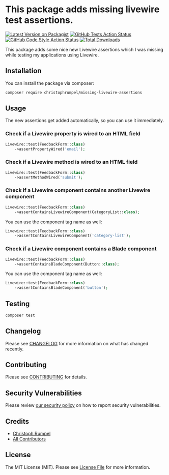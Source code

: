 # This package adds missing livewire test assertions.

[![Latest Version on Packagist](https://img.shields.io/packagist/v/christophrumpel/missing_livewire_assertions.svg?style=flat-square)](https://packagist.org/packages/christophrumpel/missing_livewire_assertions)
[![GitHub Tests Action Status](https://img.shields.io/github/workflow/status/christophrumpel/missing_livewire_assertions/run-tests?label=tests)](https://github.com/christophrumpel/missing_livewire_assertions/actions?query=workflow%3Arun-tests+branch%3Aproduction)
[![GitHub Code Style Action Status](https://img.shields.io/github/workflow/status/christophrumpel/missing_livewire_assertions/Check%20&%20fix%20styling?label=code%20style)](https://github.com/christophrumpel/missing_livewire_assertions/actions?query=workflow%3A"Check+%26+fix+styling"+branch%3Aproduction)
[![Total Downloads](https://img.shields.io/packagist/dt/christophrumpel/missing_livewire_assertions.svg?style=flat-square)](https://packagist.org/packages/christophrumpel/missing_livewire_assertions)

This package adds some nice new Livewire assertions which I was missing while testing my applications using Livewire.

## Installation

You can install the package via composer:

```bash
composer require christophrumpel/missing-livewire-assertions
```

## Usage

The new assertions get added automatically, so you can use it immediately.

### Check if a Livewire property is wired to an HTML field

```php
Livewire::test(FeedbackForm::class)
    ->assertPropertyWired('email');
```

### Check if a Livewire method is wired to an HTML field

```php
Livewire::test(FeedbackForm::class)
    ->assertMethodWired('submit');
```

### Check if a Livewire component contains another Livewire component
```php
Livewire::test(FeedbackForm::class)
    ->assertContainsLivewireComponent(CategoryList::class);
```

You can use the component tag name as well:

```php
Livewire::test(FeedbackForm::class)
    ->assertContainsLivewireComponent('category-list');
```

### Check if a Livewire component contains a Blade component
```php
Livewire::test(FeedbackForm::class)
    ->assertContainsBladeComponent(Button::class);
```

You can use the component tag name as well:

```php
Livewire::test(FeedbackForm::class)
    ->assertContainsBladeComponent('button');
```



## Testing

```bash
composer test
```

## Changelog

Please see [CHANGELOG](CHANGELOG.md) for more information on what has changed recently.

## Contributing

Please see [CONTRIBUTING](.github/CONTRIBUTING.md) for details.

## Security Vulnerabilities

Please review [our security policy](../../security/policy) on how to report security vulnerabilities.

## Credits

- [Christoph Rumpel](https://github.com/christophrumpel)
- [All Contributors](../../contributors)

## License

The MIT License (MIT). Please see [License File](LICENSE.md) for more information.

